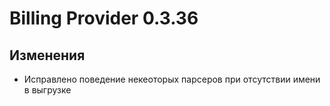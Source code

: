 # Billing Provider 0.3.36

## Изменения

- Исправлено поведение некеоторых парсеров при отсутствии имени в выгрузке
